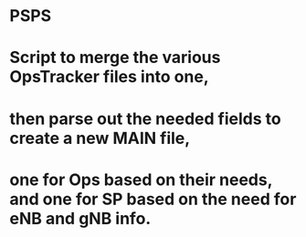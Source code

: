# PSPS
# Script to merge the various OpsTracker files into one,
# then parse out the needed fields to create a new MAIN file, 
# one for Ops based on their needs, and one for SP based on the need for eNB and gNB info.
